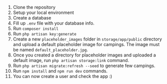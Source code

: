 1. Clone the repository
2. Setup your local environment
3. Create a database
4. Fill up `.env` file with your database info.
5. Run `composer install`
6. Run `php artisan key:generate`
7. Create a new `placeholder_images` folder in `storage/app/public` directory and upload a default placeholder image for campings. The image must be named `default_placeholder.jpg`.
8. Once you created a directory for placeholder images and uploaded a default image, run `php artisan storage:link` command.
9. Run `php artisan migrate:refresh --seed` to generate few campings.
10. Run `npm install` and `npm run dev` commands.
11. You can now create a user and check the app :)